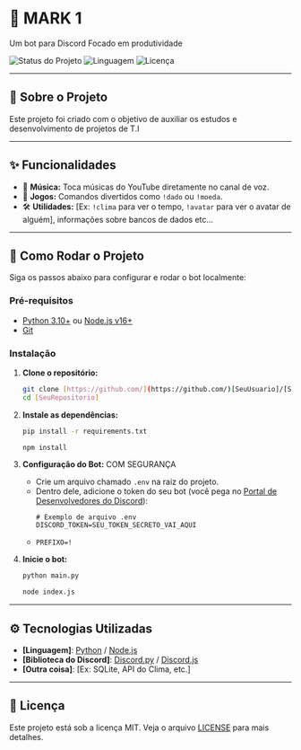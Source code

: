 # 🤖 MARK 1

Um bot para Discord Focado em produtividade

<p align-itens="center">
  <img alt="Status do Projeto" src="https://img.shields.io/badge/status-em%20desenvolvimento-yellowgreen">
  <img alt="Linguagem" src="https://img.shields.io/badge/feito%20com-Python-blue"> 
  <img alt="Licença" src="https://img.shields.io/badge/licen%C3%A7a-MIT-green">
</p>

---

## 📖 Sobre o Projeto

Este projeto foi criado com o objetivo de auxiliar os estudos e desenvolvimento de projetos de T.I

---

## ✨ Funcionalidades

* 🎵 **Música:** Toca músicas do YouTube diretamente no canal de voz.
* 🎲 **Jogos:** Comandos divertidos como `!dado` ou `!moeda`.
* 🛠️ **Utilidades:** [Ex: `!clima` para ver o tempo, `!avatar` para ver o avatar de alguém], informações sobre bancos de dados etc...

---

## 🚀 Como Rodar o Projeto

Siga os passos abaixo para configurar e rodar o bot localmente:

### Pré-requisitos

* [Python 3.10+](https://www.python.org/downloads/) ou [Node.js v16+](https://nodejs.org/en/)
* [Git](https://git-scm.com/)

### Instalação

1.  **Clone o repositório:**
    ```bash
    git clone [https://github.com/](https://github.com/)[SeuUsuario]/[SeuRepositorio].git
    cd [SeuRepositorio]
    ```

2.  **Instale as dependências:**

    ```bash
    pip install -r requirements.txt
    ```
    ```bash
    npm install
    ```

3.  **Configuração do Bot:** COM SEGURANÇA
    * Crie um arquivo chamado `.env` na raiz do projeto.
    * Dentro dele, adicione o token do seu bot (você pega no [Portal de Desenvolvedores do Discord](https://discord.com/developers/applications)):
      ```env
      # Exemplo de arquivo .env
      DISCORD_TOKEN=SEU_TOKEN_SECRETO_VAI_AQUI
      ```
    * ```env
      PREFIXO=!
      ```

4.  **Inicie o bot:**
    ```bash
    python main.py
    ```
    ```bash
    node index.js
    ```

---

## ⚙️ Tecnologias Utilizadas

* **[Linguagem]**: [Python](https://www.python.org/) / [Node.js](https://nodejs.org/en/)
* **[Biblioteca do Discord]**: [Discord.py](https://discordpy.readthedocs.io/en/stable/) / [Discord.js](https://discord.js.org/#/)
* **[Outra coisa]**: [Ex: SQLite, API do Clima, etc.]

---

## 📝 Licença

Este projeto está sob a licença MIT. Veja o arquivo [LICENSE](LICENSE) para mais detalhes.
